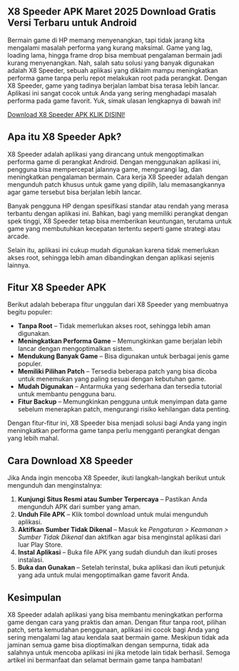 ## X8 Speeder APK Maret 2025 Download Gratis Versi Terbaru untuk Android

Bermain game di HP memang menyenangkan, tapi tidak jarang kita mengalami masalah performa yang kurang maksimal. Game yang lag, loading lama, hingga frame drop bisa membuat pengalaman bermain jadi kurang menyenangkan. Nah, salah satu solusi yang banyak digunakan adalah X8 Speeder, sebuah aplikasi yang diklaim mampu meningkatkan performa game tanpa perlu repot melakukan root pada perangkat. Dengan X8 Speeder, game yang tadinya berjalan lambat bisa terasa lebih lancar. Aplikasi ini sangat cocok untuk Anda yang sering menghadapi masalah performa pada game favorit. Yuk, simak ulasan lengkapnya di bawah ini!

[Download X8 Speeder APK KLIK DISINI!](https://tinyurl.com/3bbxsa6r)

## Apa itu X8 Speeder Apk?

X8 Speeder adalah aplikasi yang dirancang untuk mengoptimalkan performa game di perangkat Android. Dengan menggunakan aplikasi ini, pengguna bisa mempercepat jalannya game, mengurangi lag, dan meningkatkan pengalaman bermain. Cara kerja X8 Speeder adalah dengan mengunduh patch khusus untuk game yang dipilih, lalu memasangkannya agar game tersebut bisa berjalan lebih lancar.

Banyak pengguna HP dengan spesifikasi standar atau rendah yang merasa terbantu dengan aplikasi ini. Bahkan, bagi yang memiliki perangkat dengan spek tinggi, X8 Speeder tetap bisa memberikan keuntungan, terutama untuk game yang membutuhkan kecepatan tertentu seperti game strategi atau arcade.

Selain itu, aplikasi ini cukup mudah digunakan karena tidak memerlukan akses root, sehingga lebih aman dibandingkan dengan aplikasi sejenis lainnya.

## Fitur X8 Speeder APK

Berikut adalah beberapa fitur unggulan dari X8 Speeder yang membuatnya begitu populer:

- **Tanpa Root** – Tidak memerlukan akses root, sehingga lebih aman digunakan.
- **Meningkatkan Performa Game** – Memungkinkan game berjalan lebih lancar dengan mengoptimalkan sistem.
- **Mendukung Banyak Game** – Bisa digunakan untuk berbagai jenis game populer.
- **Memiliki Pilihan Patch** – Tersedia beberapa patch yang bisa dicoba untuk menemukan yang paling sesuai dengan kebutuhan game.
- **Mudah Digunakan** – Antarmuka yang sederhana dan tersedia tutorial untuk membantu pengguna baru.
- **Fitur Backup** – Memungkinkan pengguna untuk menyimpan data game sebelum menerapkan patch, mengurangi risiko kehilangan data penting.

Dengan fitur-fitur ini, X8 Speeder bisa menjadi solusi bagi Anda yang ingin meningkatkan performa game tanpa perlu mengganti perangkat dengan yang lebih mahal.

## Cara Download X8 Speeder

Jika Anda ingin mencoba X8 Speeder, ikuti langkah-langkah berikut untuk mengunduh dan menginstalnya:

1. **Kunjungi Situs Resmi atau Sumber Terpercaya** – Pastikan Anda mengunduh APK dari sumber yang aman.
2. **Unduh File APK** – Klik tombol download untuk mulai mengunduh aplikasi.
3. **Aktifkan Sumber Tidak Dikenal** – Masuk ke *Pengaturan > Keamanan > Sumber Tidak Dikenal* dan aktifkan agar bisa menginstal aplikasi dari luar Play Store.
4. **Instal Aplikasi** – Buka file APK yang sudah diunduh dan ikuti proses instalasi.
5. **Buka dan Gunakan** – Setelah terinstal, buka aplikasi dan ikuti petunjuk yang ada untuk mulai mengoptimalkan game favorit Anda.

## Kesimpulan

X8 Speeder adalah aplikasi yang bisa membantu meningkatkan performa game dengan cara yang praktis dan aman. Dengan fitur tanpa root, pilihan patch, serta kemudahan penggunaan, aplikasi ini cocok bagi Anda yang sering mengalami lag atau kendala saat bermain game. Meskipun tidak ada jaminan semua game bisa dioptimalkan dengan sempurna, tidak ada salahnya untuk mencoba aplikasi ini jika metode lain tidak berhasil. Semoga artikel ini bermanfaat dan selamat bermain game tanpa hambatan!
